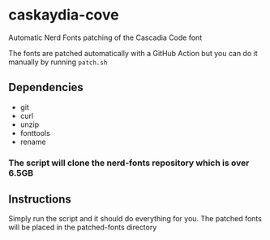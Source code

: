 # caskaydia-cove
Automatic Nerd Fonts patching of the Cascadia Code font

The fonts are patched automatically with a GitHub Action but you can do it manually by running `patch.sh`

## Dependencies
- git
- curl
- unzip
- fonttools
- rename

### The script will clone the nerd-fonts repository which is over 6.5GB

## Instructions
Simply run the script and it should do everything for you. The patched fonts will be placed in the patched-fonts directory
